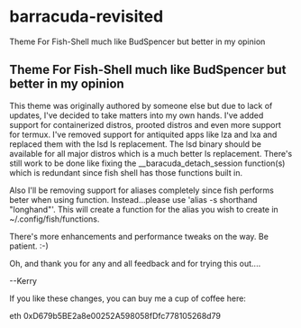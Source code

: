 # barracuda-revisited
Theme For Fish-Shell much like BudSpencer but better in my opinion

<h2>Theme For Fish-Shell much like BudSpencer but better in my opinion</h2>

<p>
This theme was originally authored by someone else but due to lack of updates, I've decided to take matters into my own hands.  I've added support for containerized distros, prooted distros and even more support for termux.  I've removed support for antiquited apps like lza and lxa and replaced them with the lsd ls replacement. The lsd binary should be available for all major distros which is a much better ls replacement.  There's still work to be done like fixing the __baracuda_detach_session function(s) which is redundant since fish shell has those functions built in.

<p>  
Also I'll be removing support for aliases completely since fish performs beter when using function.  Instead...please use 'alias -s shorthand "longhand"'.  This will create a function for the alias you wish to create in ~/.config/fish/functions.

There's more enhancements and performance tweaks on the way.  Be patient.  :-)

Oh, and thank you for any and all feedback and for trying this out....

--Kerry

If you like these changes, you can buy me a cup of coffee here:

eth 0xD679b5BE2a8e00252A598058fDfc778105268d79
